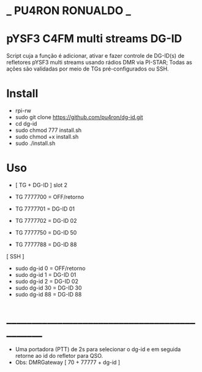 # _ PU4RON RONUALDO _


# pYSF3 C4FM multi streams DG-ID
Script cuja a função é adicionar, ativar e fazer controle de DG-ID(s) de refletores pYSF3 multi streams usando rádios DMR via PI-STAR; Todas as ações são validadas por meio de TGs pré-configurados ou SSH. 


# Install

* rpi-rw
* sudo git clone https://github.com/pu4ron/dg-id.git
* cd dg-id
* sudo chmod 777 install.sh
* sudo chmod +x install.sh
* sudo ./install.sh

# Uso

*  [ TG + DG-ID ] slot 2

*  TG 7777700  = OFF/retorno
*  TG 7777701  = DG-ID 01
*  TG 7777702  = DG-ID 02
*  TG 7777750  = DG-ID 50
*  TG 7777788  = DG-ID 88

[ SSH ]

* sudo dg-id 0  = OFF/retorno
* sudo dg-id 1  = DG-ID 01
* sudo dg-id 2  = DG-ID 02
* sudo dg-id 30 = DG-ID 30
* sudo dg-id 88 = DG-ID 88


# ____________________________________________
*  Uma portadora (PTT) de 2s para selecionar o dg-id e em seguida retorne ao id do refletor para QSO.
*  Obs: DMRGateway [ 70 + 77777 + dg-id ]

